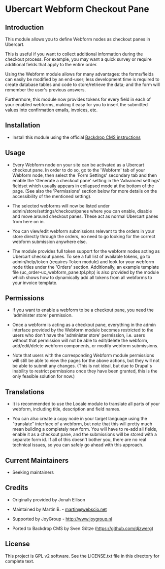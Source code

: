 # Ubercart Webform Checkout Pane

## Introduction

This module allows you to define Webform nodes as checkout panes in Ubercart.

This is useful if you want to collect additional information during the checkout process. For example, you may
want a quick survey or require additional fields that apply to the entire order.

Using the Webform module allows for many advantages: the forms/fields can easily be modified by an end-user; less
development time is required to create database tables and code to store/retrieve the data; and the form will
remember the user's previous answers.

Furthermore, this module now provides tokens for every field in each of your enabled webforms, making it easy for
you to insert the submitted values into confirmation emails, invoices, etc.

## Installation

- Install this module using the official [Backdrop CMS instructions](https://backdropcms.org/guide/modules)

## Usage

 * Every Webform node on your site can be activated as a Ubercart checkout pane. In order to do so, go to the
 'Webform' tab of your Webform node, then select the 'Form Settings' secondary tab and then enable the 'Generate a
 checkout pane' setting in the 'Advanced settings' fieldset which usually appears in collapsed mode at the bottom of
 the page. (See also the 'Permissions' section below for more details on the accessibility of the mentioned setting).

 * The selected webforms will now be listed under admin/store/settings/checkout/panes where you can enable,
 disable and move around checkout panes. These act as normal Ubercart panes from here on in.

 * You can view/edit webform submissions relevant to the orders in your store directly through the orders, no need
 to go looking for the correct webform submission anywhere else.

 * The module provides full token support for the webform nodes acting as Ubercart checkout panes. To
 see a full list of available tokens, go to admin/help/token (requires Token module) and look for your webform
 node titles under the 'Orders' section. Additionally, an example template file (uc_order-uc_webform_pane.tpl.php) is
 also provided by the module which shows how to dynamically add all tokens from all webforms to your invoice template.

## Permissions

* If you want to enable a webform to be a checkout pane, you need the 'administer store' permission.

* Once a webform is acting as a checkout pane, everything in the admin interface provided by the Webform module
 becomes restricted to the users who don't have the 'administer store' permission, i.e. users without that permission
 will not be able to edit/delete the webform, add/edit/delete webform components, or modify webform submissions.

* Note that users with the corresponding Webform module permissions will still be able to view the pages for the
 above actions, but they will not be able to submit any changes. (This is not ideal, but due to Drupal's inability
 to restrict permissions once they have been granted, this is the only feasible solution for now.)

## Translations

* It is recommended to use the Locale module to translate all parts of your webform, including title, description
 and field names.

* You can also create a copy node in your target language using the "translate" interface of a webform, but note
 that this will pretty much mean building a completely new form. You will have to re-add all fields, enable it as
 a checkout pane, and the submissions will be stored with a separate form id. If all of this doesn't bother you,
 there are no real technical issues, so you can safely go ahead with this approach.

## Current Maintainers

- Seeking maintainers

## Credits

- Originally provided by Jonah Ellison
- Maintained by Martin B. - martin@webscio.net
- Supported by JoyGroup - http://www.joygroup.nl

- Ported to Backdrop CMS by Sven Götze (https://github.com/djzwerg)

## License

This project is GPL v2 software. See the LICENSE.txt file in this directory for
complete text.